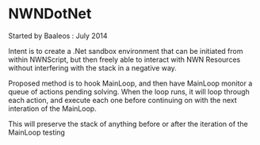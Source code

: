 NWNDotNet
=========
Started by Baaleos : July 2014

Intent is to create a .Net sandbox environment that can be initiated from within NWNScript, but then freely able to interact with NWN Resources without interfering with 
the stack in a negative way.


Proposed method is to hook MainLoop, and then have MainLoop monitor a queue of actions pending solving. 
When the loop runs, it will loop through each action, and execute each one before continuing on with the next interation of the MainLoop.

This will preserve the stack of anything before or after the iteration of the MainLoop
testing